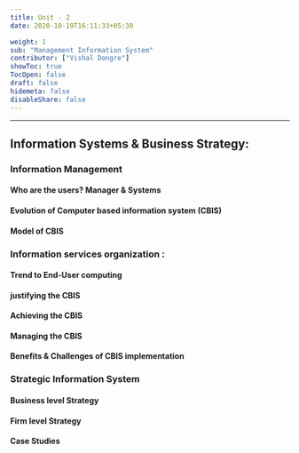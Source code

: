 ```yaml
---
title: Unit - 2
date: 2020-10-19T16:11:33+05:30

weight: 1
sub: "Management Information System"
contributor: ["Vishal Dongre"]
showToc: true
TocOpen: false
draft: false
hidemeta: false
disableShare: false
---
```


---

## Information Systems & Business Strategy:

### Information Management

#### Who are the users? Manager & Systems

#### Evolution of Computer based information system (CBIS)

#### Model of CBIS

### Information services organization :

#### Trend to End-User computing

#### justifying the CBIS

#### Achieving the CBIS

#### Managing the CBIS

#### Benefits & Challenges of CBIS implementation

### Strategic Information System

#### Business level Strategy

#### Firm level Strategy

#### Case Studies
